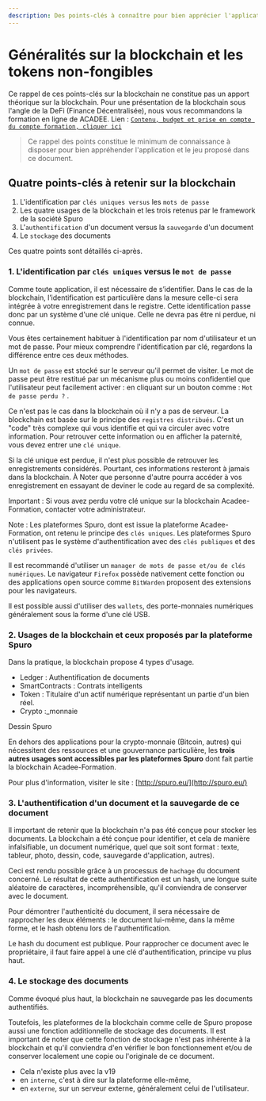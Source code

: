 ```yaml
---
description: Des points-clés à connaître pour bien apprécier l'application et le jeu.
---
```


# Généralités sur la blockchain et les tokens non-fongibles

Ce rappel de ces points-clés sur la blockchain ne constitue pas un apport théorique sur la blockchain. Pour une présentation de la blockchain sous l'angle de la DeFi \(Finance Décentralisée\), nous vous recommandons la formation en ligne de ACADEE. Lien : [`Contenu, budget et prise en compte du compte formation, cliquer ici`](https://www.acadee-formation.com/nos-formations/formation-la-finance-decentralisee-defi-ethique/)

> Ce rappel des points constitue le minimum de connaissance à disposer pour bien appréhender l'application et le jeu proposé dans ce document.

## Quatre points-clés à retenir sur la blockchain <a id="bkmrk-quatre-points-cl%C3%A9s-%C3%A0"></a>

1. L'identification par `clés uniques versus` les `mots de passe`
2. Les quatre usages de la blockchain et les trois retenus par le framework de la société Spuro
3. L'`authentification` d'un document versus la `sauvegarde` d'un document
4. Le `stockage` des documents

Ces quatre points sont détaillés ci-après.

### 1. L'identification par `clés uniques` versus le `mot de passe` <a id="bkmrk-2.-les-cl%C3%A9s-uniques-"></a>

Comme toute application, il est nécessaire de s’identifier. Dans le cas de la blockchain, l’identification est particulière dans la mesure celle-ci sera intégrée à votre enregistrement dans le registre. Cette identification passe donc par un système d'une clé unique. Celle ne devra pas être ni perdue, ni connue.

Vous êtes certainement habituer à l'identification par nom d'utilisateur et un mot de passe. Pour mieux comprendre l'identification par clé, regardons la différence entre ces deux méthodes.

Un `mot de passe` est stocké sur le serveur qu'il permet de visiter. Le mot de passe peut être restitué par un mécanisme plus ou moins confidentiel que l'utilisateur peut facilement activer : en cliquant sur un bouton comme : `Mot de passe perdu ?` .

Ce n'est pas le cas dans la blockchain où il n'y a pas de serveur. La blockchain est basée sur le principe des `registres distribués`. C'est un "code" très complexe qui vous identifie et qui va circuler avec votre information. Pour retrouver cette information ou en afficher la paternité, vous devez entrer une `clé unique`.

Si la clé unique est perdue, il n'est plus possible de retrouver les enregistrements considérés. Pourtant, ces informations resteront à jamais dans la blockchain. À Noter que personne d'autre pourra accéder à vos enregistrement en essayant de deviner le code au regard de sa complexité.

Important : Si vous avez perdu votre clé unique sur la blockchain Acadee-Formation, contacter votre administrateur.

Note : Les plateformes Spuro, dont est issue la plateforme Acadee-Formation, ont retenu le principe des `clés uniques`. Les plateformes Spuro n'utilisent pas le système d'authentification avec des `clés publiques` et des `clés privées`.

Il est recommandé d'utiliser un `manager de mots de passe et/ou de clés numériques`. Le navigateur `Firefox` possède nativement cette fonction ou des applications open source comme `BitWarden` proposent des extensions pour les navigateurs.

Il est possible aussi d'utiliser des `wallets`, des porte-monnaies numériques généralement sous la forme d'une clé USB.

### 2. Usages de la blockchain et ceux proposés par la plateforme Spuro <a id="bkmrk-1.-usages-de-la-bloc"></a>

Dans la pratique, la blockchain propose 4 types d'usage.

* Ledger : Authentification de documents  
* SmartContracts : Contrats intelligents  
* Token : Titulaire d'un actif numérique représentant un partie d'un bien réel.  
* Crypto :\_monnaie

Dessin Spuro

En dehors des applications pour la crypto-monnaie \(Bitcoin, autres\) qui nécessitent des ressources et une gouvernance particulière, les **trois autres usages sont accessibles par les plateformes Spuro** dont fait partie la blockchain Acadee-Formation.

Pour plus d'information, visiter le site : [http://spuro.eu/](http://spuro.eu/)

### 3. L'authentification d'un document et la sauvegarde de ce document <a id="bkmrk-3.-l%27authentificatio"></a>

Il important de retenir que la blockchain n'a pas été conçue pour stocker les documents. La blockchain a été conçue pour identifier, et cela de manière infalsifiable, un document numérique, quel que soit sont format : texte, tableur, photo, dessin, code, sauvegarde d'application, autres\).

Ceci est rendu possible grâce à un processus de `hachage` du document concerné. Le résultat de cette authentification est un hash, une longue suite aléatoire de caractères, incompréhensible, qu'il conviendra de conserver avec le document.

Pour démontrer l'authenticité du document, il sera nécessaire de rapprocher les deux éléments : le document lui-même, dans la même forme, et le hash obtenu lors de l'authentification.

Le hash du document est publique. Pour rapprocher ce document avec le propriétaire, il faut faire appel à une clé d'authentification, principe vu plus haut.

### 4. Le stockage des documents <a id="bkmrk-le-stockage-des-docu"></a>

Comme évoqué plus haut, la blockchain ne sauvegarde pas les documents authentifiés.

Toutefois, les plateformes de la blockchain comme celle de Spuro propose aussi une fonction additionnelle de stockage des documents. Il est important de noter que cette fonction de stockage n'est pas inhérente à la blockchain et qu'il conviendra d'en vérifier le bon fonctionnement et/ou de conserver localement une copie ou l'originale de ce document.

* Cela n'existe plus avec la v19
* en `interne`, c'est à dire sur la plateforme elle-même,
* en `externe`, sur un serveur externe, généralement celui de l'utilisateur.

